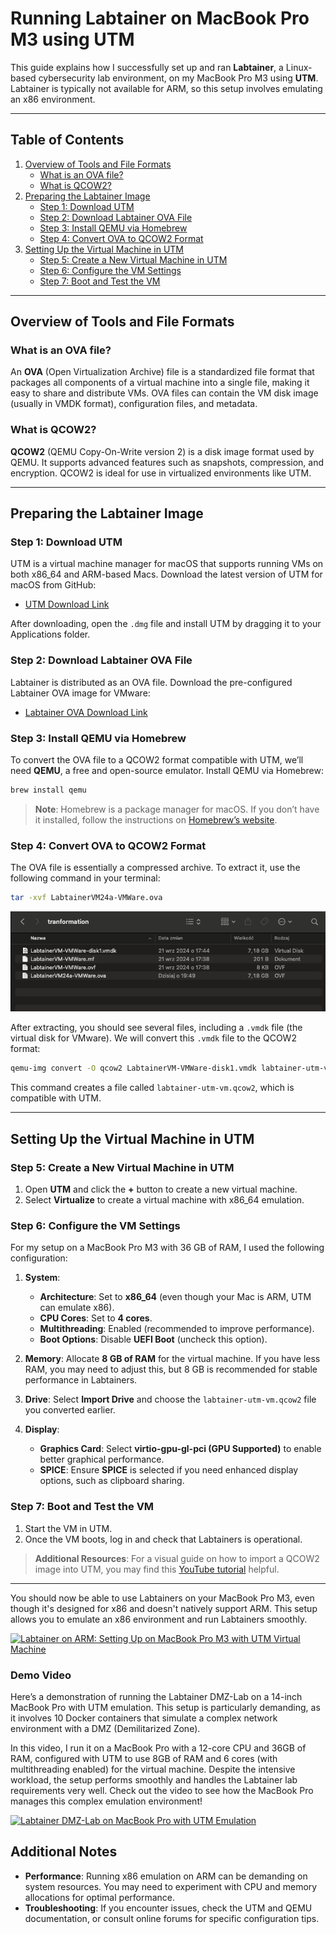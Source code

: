 
# Running Labtainer on MacBook Pro M3 using UTM

This guide explains how I successfully set up and ran **Labtainer**, a Linux-based cybersecurity lab environment, on my MacBook Pro M3 using **UTM**. Labtainer is typically not available for ARM, so this setup involves emulating an x86 environment.

---

## Table of Contents
1. [Overview of Tools and File Formats](#overview-of-tools-and-file-formats)
   - [What is an OVA file?](#what-is-an-ova-file)
   - [What is QCOW2?](#what-is-qcow2)
2. [Preparing the Labtainer Image](#preparing-the-Labtainer-image)
   - [Step 1: Download UTM](#step-1-download-utm)
   - [Step 2: Download Labtainer OVA File](#step-2-download-labtainer-ova-file)
   - [Step 3: Install QEMU via Homebrew](#step-3-install-qemu-via-homebrew)
   - [Step 4: Convert OVA to QCOW2 Format](#step-4-convert-ova-to-qcow2-format)
3. [Setting Up the Virtual Machine in UTM](#setting-up-the-virtual-machine-in-utm)
   - [Step 5: Create a New Virtual Machine in UTM](#step-5-create-a-new-virtual-machine-in-utm)
   - [Step 6: Configure the VM Settings](#step-6-configure-the-vm-settings)
   - [Step 7: Boot and Test the VM](#step-7-boot-and-test-the-vm)

---

## Overview of Tools and File Formats

### What is an OVA file?
An **OVA** (Open Virtualization Archive) file is a standardized file format that packages all components of a virtual machine into a single file, making it easy to share and distribute VMs. OVA files can contain the VM disk image (usually in VMDK format), configuration files, and metadata.

### What is QCOW2?
**QCOW2** (QEMU Copy-On-Write version 2) is a disk image format used by QEMU. It supports advanced features such as snapshots, compression, and encryption. QCOW2 is ideal for use in virtualized environments like UTM.

---

## Preparing the Labtainer Image

### Step 1: Download UTM
UTM is a virtual machine manager for macOS that supports running VMs on both x86_64 and ARM-based Macs. Download the latest version of UTM for macOS from GitHub:

- [UTM Download Link](https://github.com/utmapp/UTM/releases/latest/download/UTM.dmg)

After downloading, open the `.dmg` file and install UTM by dragging it to your Applications folder.

### Step 2: Download Labtainer OVA File
Labtainer is distributed as an OVA file. Download the pre-configured Labtainer OVA image for VMware:

- [Labtainer OVA Download Link](https://nps.box.com/shared/static/2582mm4x58mn6rqy049no0bspj5vdmqv.ova)

### Step 3: Install QEMU via Homebrew
To convert the OVA file to a QCOW2 format compatible with UTM, we’ll need **QEMU**, a free and open-source emulator. Install QEMU via Homebrew:

```bash
brew install qemu
```

> **Note**: Homebrew is a package manager for macOS. If you don’t have it installed, follow the instructions on [Homebrew’s website](https://brew.sh).

### Step 4: Convert OVA to QCOW2 Format
The OVA file is essentially a compressed archive. To extract it, use the following command in your terminal:

```bash
tar -xvf LabtainerVM24a-VMWare.ova
```
![Alt Text](images/unpacke-ova.png)

After extracting, you should see several files, including a `.vmdk` file (the virtual disk for VMware). We will convert this `.vmdk` file to the QCOW2 format:

```bash
qemu-img convert -O qcow2 LabtainerVM-VMWare-disk1.vmdk labtainer-utm-vm.qcow2
```

This command creates a file called `labtainer-utm-vm.qcow2`, which is compatible with UTM.

---

## Setting Up the Virtual Machine in UTM

### Step 5: Create a New Virtual Machine in UTM
1. Open **UTM** and click the **+** button to create a new virtual machine.
2. Select **Virtualize** to create a virtual machine with x86_64 emulation.

### Step 6: Configure the VM Settings

For my setup on a MacBook Pro M3 with 36 GB of RAM, I used the following configuration:

1. **System**:
   - **Architecture**: Set to **x86_64** (even though your Mac is ARM, UTM can emulate x86).
   - **CPU Cores**: Set to **4 cores**.
   - **Multithreading**: Enabled (recommended to improve performance).
   - **Boot Options**: Disable **UEFI Boot** (uncheck this option).

2. **Memory**: Allocate **8 GB of RAM** for the virtual machine. If you have less RAM, you may need to adjust this, but 8 GB is recommended for stable performance in Labtainers.

3. **Drive**: Select **Import Drive** and choose the `labtainer-utm-vm.qcow2` file you converted earlier.

4. **Display**:
   - **Graphics Card**: Select **virtio-gpu-gl-pci (GPU Supported)** to enable better graphical performance.
   - **SPICE**: Ensure **SPICE** is selected if you need enhanced display options, such as clipboard sharing.

### Step 7: Boot and Test the VM
1. Start the VM in UTM.
2. Once the VM boots, log in and check that Labtainers is operational.

> **Additional Resources**: For a visual guide on how to import a QCOW2 image into UTM, you may find this [YouTube tutorial](https://www.youtube.com/watch?v=enF3zbyiNZA) helpful.

---

You should now be able to use Labtainers on your MacBook Pro M3, even though it's designed for x86 and doesn't natively support ARM. This setup allows you to emulate an x86 environment and run Labtainers smoothly.

[![Labtainer on ARM: Setting Up on MacBook Pro M3 with UTM Virtual Machine
](https://img.youtube.com/vi/ckBRtSlhcww/0.jpg)](https://youtu.be/ckBRtSlhcww)

### Demo Video

Here’s a demonstration of running the Labtainer DMZ-Lab on a 14-inch MacBook Pro with UTM emulation. This setup is particularly demanding, as it involves 10 Docker containers that simulate a complex network environment with a DMZ (Demilitarized Zone).

In this video, I run it on a MacBook Pro with a 12-core CPU and 36GB of RAM, configured with UTM to use 8GB of RAM and 6 cores (with multithreading enabled) for the virtual machine. Despite the intensive workload, the setup performs smoothly and handles the Labtainer lab requirements very well. Check out the video to see how the MacBook Pro manages this complex emulation environment!

[![Labtainer DMZ-Lab on MacBook Pro with UTM Emulation](https://img.youtube.com/vi/Dh6Hlbu53O0/0.jpg)](https://www.youtube.com/watch?v=Dh6Hlbu53O0)


## Additional Notes

- **Performance**: Running x86 emulation on ARM can be demanding on system resources. You may need to experiment with CPU and memory allocations for optimal performance.
- **Troubleshooting**: If you encounter issues, check the UTM and QEMU documentation, or consult online forums for specific configuration tips.

